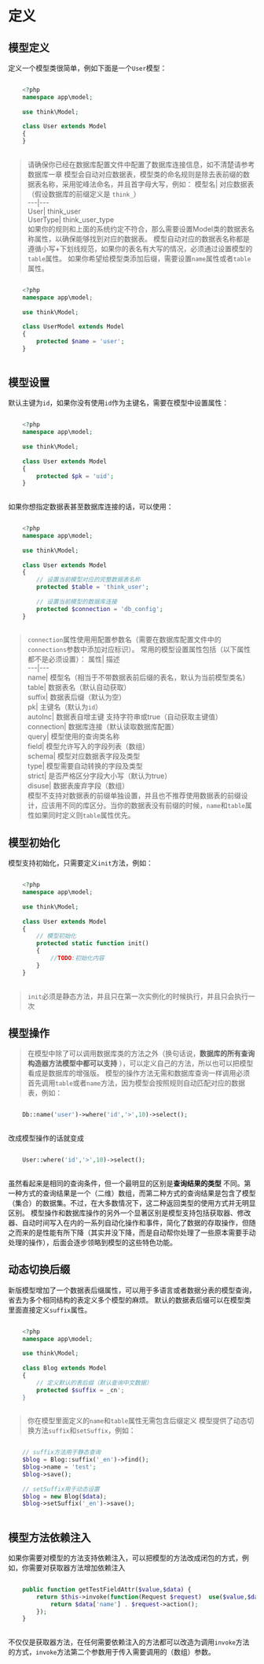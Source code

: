 # 定义

## 模型定义
定义一个模型类很简单，例如下面是一个`User`模型：
```php

    <?php
    namespace app\model;
    
    use think\Model;
    
    class User extends Model
    {
    }
    

```
> 请确保你已经在数据库配置文件中配置了数据库连接信息，如不清楚请参考数据库一章
模型会自动对应数据表，模型类的命名规则是除去表前缀的数据表名称，采用驼峰法命名，并且首字母大写，例如：
模型名| 对应数据表（假设数据库的前缀定义是 `think_`）  
---|---  
User| think_user  
UserType| think_user_type  
如果你的规则和上面的系统约定不符合，那么需要设置Model类的数据表名称属性，以确保能够找到对应的数据表。
> 模型自动对应的数据表名称都是遵循小写+下划线规范，如果你的表名有大写的情况，必须通过设置模型的`table`属性。
如果你希望给模型类添加后缀，需要设置`name`属性或者`table`属性。
```php

    <?php
    namespace app\model;
    
    use think\Model;
    
    class UserModel extends Model
    {
        protected $name = 'user';
    }
    

```
## 模型设置
默认主键为`id`，如果你没有使用`id`作为主键名，需要在模型中设置属性：
```php

    <?php
    namespace app\model;
    
    use think\Model;
    
    class User extends Model
    {
        protected $pk = 'uid';
    }
    

```
如果你想指定数据表甚至数据库连接的话，可以使用：
```php

    <?php
    namespace app\model;
    
    use think\Model;
    
    class User extends Model
    {
        // 设置当前模型对应的完整数据表名称
        protected $table = 'think_user';
        
        // 设置当前模型的数据库连接
        protected $connection = 'db_config';
    }
    

```
> `connection`属性使用用配置参数名（需要在数据库配置文件中的`connections`参数中添加对应标识）。
常用的模型设置属性包括（以下属性都不是必须设置）：
属性| 描述  
---|---  
name| 模型名（相当于不带数据表前后缀的表名，默认为当前模型类名）  
table| 数据表名（默认自动获取）  
suffix| 数据表后缀（默认为空）  
pk| 主键名（默认为`id`）  
autoInc| 数据表自增主键 支持字符串或true（自动获取主键值）  
connection| 数据库连接（默认读取数据库配置）  
query| 模型使用的查询类名称  
field| 模型允许写入的字段列表（数组）  
schema| 模型对应数据表字段及类型  
type| 模型需要自动转换的字段及类型  
strict| 是否严格区分字段大小写（默认为true）  
disuse| 数据表废弃字段（数组）  
> 模型不支持对数据表的前缀单独设置，并且也不推荐使用数据表的前缀设计，应该用不同的库区分。当你的数据表没有前缀的时候，`name`和`table`属性如果同时定义则`table`属性优先。
## 模型初始化
模型支持初始化，只需要定义`init`方法，例如：
```php

    <?php
    namespace app\model;
    
    use think\Model;
    
    class User extends Model
    {
        // 模型初始化
        protected static function init()
        {
            //TODO:初始化内容
        }
    }
    

```
> `init`必须是静态方法，并且只在第一次实例化的时候执行，并且只会执行一次
## 模型操作
> 在模型中除了可以调用数据库类的方法之外（换句话说，**数据库的所有查询构造器方法模型中都可以支持** ），可以定义自己的方法，所以也可以把模型看成是数据库的增强版。
模型的操作方法无需和数据库查询一样调用必须首先调用`table`或者`name`方法，因为模型会按照规则自动匹配对应的数据表，例如：
```php

    Db::name('user')->where('id','>',10)->select();
    

```
改成模型操作的话就变成
```php

    User::where('id','>',10)->select();
    

```
虽然看起来是相同的查询条件，但一个最明显的区别是**查询结果的类型** 不同。第一种方式的查询结果是一个（二维）数组，而第二种方式的查询结果是包含了模型（集合）的数据集。不过，在大多数情况下，这二种返回类型的使用方式并无明显区别。
模型操作和数据库操作的另外一个显著区别是模型支持包括获取器、修改器、自动时间写入在内的一系列自动化操作和事件，简化了数据的存取操作，但随之而来的是性能有所下降（其实并没下降，而是自动帮你处理了一些原本需要手动处理的操作），后面会逐步领略到模型的这些特色功能。
## 动态切换后缀
新版模型增加了一个数据表后缀属性，可以用于多语言或者数据分表的模型查询，省去为多个相同结构的表定义多个模型的麻烦。
默认的数据表后缀可以在模型类里面直接定义`suffix`属性。
```php

    <?php
    namespace app\model;
    
    use think\Model;
    
    class Blog extends Model
    {
        // 定义默认的表后缀（默认查询中文数据）
        protected $suffix = _cn';
    }
    

```
> 你在模型里面定义的`name`和`table`属性无需包含后缀定义
模型提供了动态切换方法`suffix`和`setSuffix`，例如：
```php

    // suffix方法用于静态查询
    $blog = Blog::suffix('_en')->find();
    $blog->name = 'test';
    $blog->save();
    
    // setSuffix用于动态设置
    $blog = new Blog($data);
    $blog->setSuffix('_en')->save();
    

```
## 模型方法依赖注入
如果你需要对模型的方法支持依赖注入，可以把模型的方法改成闭包的方式，例如，你需要对获取器方法增加依赖注入
```php

    public function getTestFieldAttr($value,$data) {
        return $this->invoke(function(Request $request)  use($value,$data) {
            return $data['name'] . $request->action();
        });
    }
    

```
不仅仅是获取器方法，在任何需要依赖注入的方法都可以改造为调用`invoke`方法的方式，`invoke`方法第二个参数用于传入需要调用的（数组）参数。
